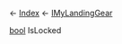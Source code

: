 ← [Index](Api-Index) ← [IMyLandingGear](SpaceEngineers.Game.ModAPI.Ingame.IMyLandingGear)

[bool](System.Boolean) IsLocked